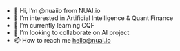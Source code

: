 - 👋 Hi, I’m @nuaiio from NUAI.io
- 👀 I’m interested in Artificial Intelligence & Quant Finance
- 🌱 I’m currently learning CQF
- 💞️ I’m looking to collaborate on AI project
- 📫 How to reach me hello@nuai.io

<!---
nuaiio/nuaiio is a ✨ special ✨ repository because its `README.md` (this file) appears on your GitHub profile.
You can click the Preview link to take a look at your changes.
--->
